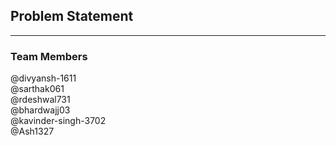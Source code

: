 ## Problem Statement

---
### Team Members
@divyansh-1611
<br>
@sarthak061
<br>
@rdeshwal731
<br>
@bhardwajj03
<br>
@kavinder-singh-3702
<br>
@Ash1327
